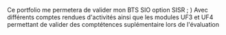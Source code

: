 Ce portfolio me permetera de valider mon BTS SIO option SISR  ; )
Avec différents comptes rendues d'activités ainsi que les modules UF3 et UF4 permettant de valider des comptétences suplémentaire lors de l'évaluation
